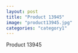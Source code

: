 ```yaml
---
layout: post
title: "Product 13945"
image: "product13945.jpg"
categories: "category1"
---
```

Product 13945
